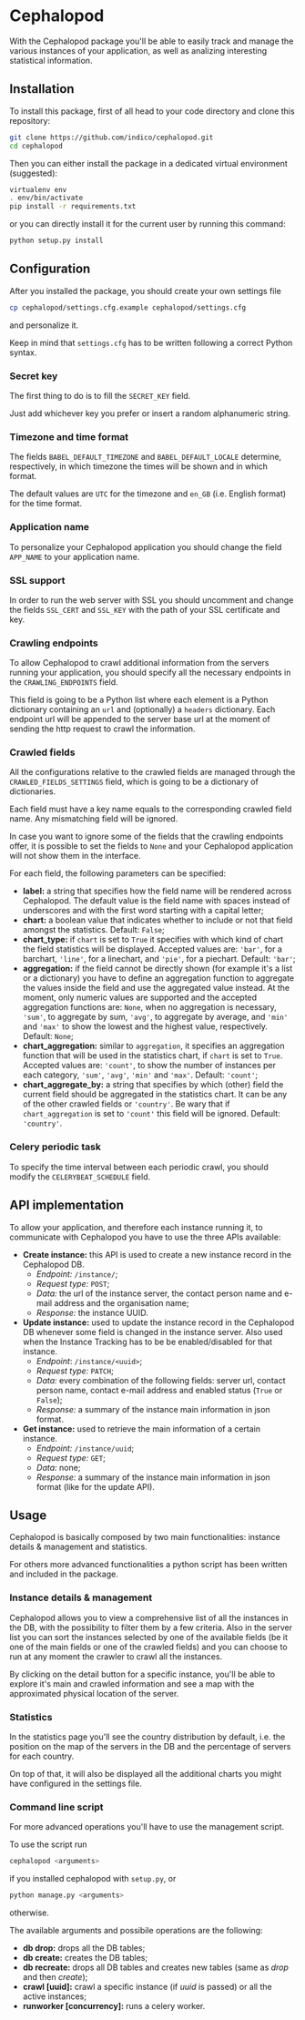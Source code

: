 # Cephalopod

With the Cephalopod package you'll be able to easily track and manage the various instances of your application, as well as analizing interesting statistical information.

## Installation

To install this package, first of all head to your code directory and clone this repository:

```sh
git clone https://github.com/indico/cephalopod.git
cd cephalopod
```

Then you can either install the package in a dedicated virtual environment (suggested):

```sh
virtualenv env
. env/bin/activate
pip install -r requirements.txt
```

or you can directly install it for the current user by running this command:

```sh
python setup.py install
```

## Configuration

After you installed the package, you should create your own settings file

```sh
cp cephalopod/settings.cfg.example cephalopod/settings.cfg
```

and personalize it.

Keep in mind that `settings.cfg` has to be written following a correct Python syntax.

### Secret key

The first thing to do is to fill the `SECRET_KEY` field.

Just add whichever key you prefer or insert a random alphanumeric string.

### Timezone and time format

The fields `BABEL_DEFAULT_TIMEZONE` and `BABEL_DEFAULT_LOCALE` determine, respectively, in which timezone the times will be shown and in which format.

The default values are `UTC` for the timezone and `en_GB` (i.e. English format) for the time format.

### Application name

To personalize your Cephalopod application you should change the field `APP_NAME` to your application name.

### SSL support

In order to run the web server with SSL you should uncomment and change the fields `SSL_CERT` and `SSL_KEY` with the path of your SSL certificate and key.

### Crawling endpoints

To allow Cephalopod to crawl additional information from the servers running your application, you should specify all the necessary endpoints in the `CRAWLING_ENDPOINTS` field.

This field is going to be a Python list where each element is a Python dictionary containing an `url` and (optionally) a `headers` dictionary. Each endpoint url will be appended to the server base url at the moment of sending the http request to crawl the information.

### Crawled fields

All the configurations relative to the crawled fields are managed through the `CRAWLED_FIELDS_SETTINGS` field, which is going to be a dictionary of dictionaries.

Each field must have a key name equals to the corresponding crawled field name. Any mismatching field will be ignored.

In case you want to ignore some of the fields that the crawling endpoints offer, it is possible to set the fields to `None` and your Cephalopod application will not show them in the interface.

For each field, the following parameters can be specified:

- **label:** a string that specifies how the field name will be rendered across Cephalopod. The default value is the field name with spaces instead of underscores and with the first word starting with a capital letter;
- **chart:** a boolean value that indicates whether to include or not that field amongst the statistics. Default: `False`;
- **chart_type:** if `chart` is set to `True` it specifies with which kind of chart the field statistics will be displayed. Accepted values are: `'bar'`, for a barchart, `'line'`, for a linechart, and `'pie'`, for a piechart. Default: `'bar'`;
- **aggregation:** if the field cannot be directly shown (for example it's a list or a dictionary) you have to define an aggregation function to aggregate the values inside the field and use the aggregated value instead. At the moment, only numeric values are supported and the accepted aggregation functions are: `None`, when no aggregation is necessary, `'sum'`, to aggregate by sum, `'avg'`, to aggregate by average, and `'min'` and `'max'` to show the lowest and the highest value, respectively. Default: `None`;
- **chart_aggregation:** similar to `aggregation`, it specifies an aggregation function that will be used in the statistics chart, if `chart` is set to `True`. Accepted values are: `'count'`, to show the number of instances per each category, `'sum'`, `'avg'`, `'min'` and `'max'`. Default: `'count'`;
- **chart_aggregate_by:** a string that specifies by which (other) field the current field should be aggregated in the statistics chart. It can be any of the other crawled fields or `'country'`. Be wary that if `chart_aggregation` is set to `'count'` this field will be ignored. Default: `'country'`.

### Celery periodic task

To specify the time interval between each periodic crawl, you should modify the `CELERYBEAT_SCHEDULE` field.

## API implementation

To allow your application, and therefore each instance running it, to communicate with Cephalopod you have to use the three APIs available:

- **Create instance:** this API is used to create a new instance record in the Cephalopod DB.
    - *Endpoint:* `/instance/`;
    - *Request type:* `POST`;
    - *Data:* the url of the instance server, the contact person name and e-mail address and the organisation name;
    - *Response:* the instance UUID.
- **Update instance:** used to update the instance record in the Cephalopod DB whenever some field is changed in the instance server. Also used when the Instance Tracking has to be be enabled/disabled for that instance.
    - *Endpoint*: `/instance/<uuid>`;
    - *Request type:* `PATCH`;
    - *Data:* every combination of the following fields: server url, contact person name, contact e-mail address and enabled status (`True` or `False`);
    - *Response:* a summary of the instance main information in json format.
- **Get instance:** used to retrieve the main information of a certain instance.
    - *Endpoint:* `/instance/uuid`;
    - *Request type:* `GET`;
    - *Data:* none;
    - *Response:* a summary of the instance main information in json format (like for the update API).

## Usage

Cephalopod is basically composed by two main functionalities: instance details & management and statistics.

For others more advanced functionalities a python script has been written and included in the package.

### Instance details & management

Cephalopod allows you to view a comprehensive list of all the instances in the DB, with the possibility to filter them by a few criteria. Also in the server list you can sort the instances selected by one of the available fields (be it one of the main fields or one of the crawled fields) and you can choose to run at any moment the crawler to crawl all the instances.

By clicking on the detail button for a specific instance, you'll be able to explore it's main and crawled information and see a map with the approximated physical location of the server.

### Statistics

In the statistics page you'll see the country distribution by default, i.e. the position on the map of the servers in the DB and the percentage of servers for each country.

On top of that, it will also be displayed all the additional charts you might have configured in the settings file.

### Command line script

For more advanced operations you'll have to use the management script.

To use the script run

```sh
cephalopod <arguments>
```

if you installed cephalopod with `setup.py`, or

```sh
python manage.py <arguments>
```

otherwise.

The available arguments and possibile operations are the following:

- **db drop:** drops all the DB tables;
- **db create:** creates the DB tables;
- **db recreate:** drops all DB tables and creates new tables (same as *drop* and then *create*);
- **crawl [uuid]:** crawl a specific instance (if *uuid* is passed) or all the active instances;
- **runworker [concurrency]:** runs a celery worker.
